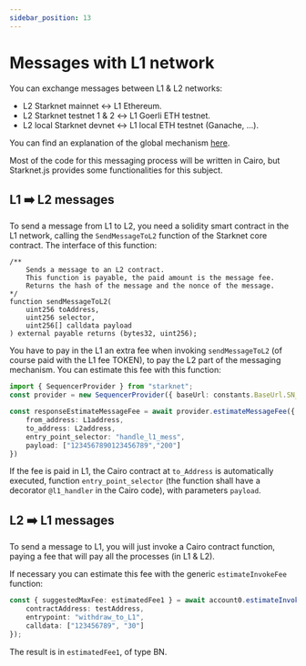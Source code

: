 ```yaml
---
sidebar_position: 13
---
```


# Messages with L1 network

You can exchange messages between L1 & L2 networks:

- L2 Starknet mainnet ↔️ L1 Ethereum.
- L2 Starknet testnet 1 & 2 ↔️ L1 Goerli ETH testnet.
- L2 local Starknet devnet ↔️ L1 local ETH testnet (Ganache, ...).

You can find an explanation of the global mechanism [here](https://docs.starknet.io/documentation/architecture_and_concepts/L1-L2_Communication/messaging-mechanism/).

Most of the code for this messaging process will be written in Cairo, but Starknet.js provides some functionalities for this subject.

## L1 ➡️ L2 messages

To send a message from L1 to L2, you need a solidity smart contract in the L1 network, calling the `SendMessageToL2` function of the Starknet core contract.
The interface of this function:

```solidity
/**
    Sends a message to an L2 contract.
    This function is payable, the paid amount is the message fee.
    Returns the hash of the message and the nonce of the message.
*/
function sendMessageToL2(
    uint256 toAddress,
    uint256 selector,
    uint256[] calldata payload
) external payable returns (bytes32, uint256);
```

You have to pay in the L1 an extra fee when invoking `sendMessageToL2` (of course paid with the L1 fee TOKEN), to pay the L2 part of the messaging mechanism. You can estimate this fee with this function:

```typescript
import { SequencerProvider } from "starknet";
const provider = new SequencerProvider({ baseUrl: constants.BaseUrl.SN_GOERLI }); // for testnet 1

const responseEstimateMessageFee = await provider.estimateMessageFee({
    from_address: L1address,
    to_address: L2address,
    entry_point_selector: "handle_l1_mess",
    payload: ["1234567890123456789","200"]
})
```

If the fee is paid in L1, the Cairo contract at `to_Address` is automatically executed, function `entry_point_selector` (the function shall have a decorator `@l1_handler` in the Cairo code), with parameters `payload`.

## L2 ➡️ L1 messages

To send a message to L1, you will just invoke a Cairo contract function, paying a fee that will pay all the processes (in L1 & L2).

If necessary you can estimate this fee with the generic `estimateInvokeFee` function:

```typescript
const { suggestedMaxFee: estimatedFee1 } = await account0.estimateInvokeFee({
	contractAddress: testAddress,
	entrypoint: "withdraw_to_L1",
	calldata: ["123456789", "30"]
});
```

The result is in `estimatedFee1`, of type BN.
